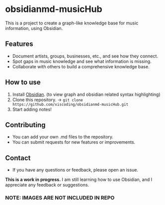 # obsidianmd-musicHub

This is a project to create a graph-like knowledge base for music information, using Obsidian.

## Features

- Document artists, groups, businesses, etc., and see how they connect.
- Spot gaps in music knowledge and see what information is missing.
- Collaborate with others to build a comprehensive knowledge base.

## How to use

1. Install [Obsidian](https://obsidian.md/). (to view graph and obsidian related syntax highlighting)
2. Clone this repository. 
	-> ``` git clone https://github.com/xiscoding/obsidianmd-musicHub.git ```
3. Start adding notes!

## Contributing

- You can add your own .md files to the repository.
- You can submit requests for new features or improvements.

## Contact

- If you have any questions or feedback, please open an issue.

**This is a work in progress.** I am still learning how to use Obsidian, and I appreciate any feedback or suggestions.

### NOTE: IMAGES ARE NOT INCLUDED IN REPO 

